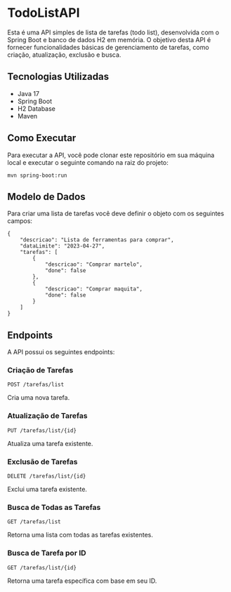 TodoListAPI
===========

Esta é uma API simples de lista de tarefas (todo list), desenvolvida com o Spring Boot e banco de dados H2 em memória. O objetivo desta API é fornecer funcionalidades básicas de gerenciamento de tarefas, como criação, atualização, exclusão e busca.

Tecnologias Utilizadas
----------------------

*   Java 17
*   Spring Boot
*   H2 Database
*   Maven

Como Executar
-------------

Para executar a API, você pode clonar este repositório em sua máquina local e executar o seguinte comando na raiz do projeto:

`mvn spring-boot:run`

Modelo de Dados
---------------

Para criar uma lista de tarefas você deve definir o objeto com os seguintes campos:

```
{
    "descricao": "Lista de ferramentas para comprar",
    "dataLimite": "2023-04-27",
    "tarefas": [
        {
            "descricao": "Comprar martelo",
            "done": false
        },
        {
            "descricao": "Comprar maquita",
            "done": false
        }
    ]
}
```
Endpoints
---------

A API possui os seguintes endpoints:

### Criação de Tarefas

`POST /tarefas/list`

Cria uma nova tarefa.

### Atualização de Tarefas

`PUT /tarefas/list/{id}`

Atualiza uma tarefa existente.

### Exclusão de Tarefas

`DELETE /tarefas/list/{id}`

Exclui uma tarefa existente.

### Busca de Todas as Tarefas

`GET /tarefas/list`

Retorna uma lista com todas as tarefas existentes.

### Busca de Tarefa por ID

`GET /tarefas/list/{id}`

Retorna uma tarefa específica com base em seu ID.

